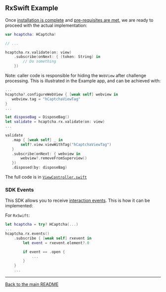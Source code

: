 ## RxSwift Example

Once [installation is complete](../../README.md#installation) and [pre-requisites are met](../../README.md#installation), we are ready to proceed with the actual implementation:

``` swift
var hcaptcha: HCaptcha!

// ...

hcaptcha.rx.validate(on: view)
    .subscribe(onNext: { (token: String) in
        // Do something
    })
```

Note: caller code is responsible for hiding the `WebView` after challenge processing. This is illustrated in the Example app, and can be achieved with:

```swift
...
hcaptcha?.configureWebView { [weak self] webview in
   webview.tag = "hCaptchaViewTag"
}
...

let disposeBag = DisposeBag()
let validate = hcaptcha.rx.validate(on: view)
...

validate
   .map { [weak self] _ in
       self?.view.viewWithTag("hCaptchaViewTag")
   }
   .subscribe(onNext: { webview in
       webview?.removeFromSuperview()
   })
   .disposed(by: disposeBag)
```

The full code is in [`ViewController.swift`](./ViewController.swift)

### SDK Events

This SDK allows you to receive [interaction events](../../README.md#sdk-events). This is how it can be implemented:

For `RxSwift`:

```swift
let hcaptcha = try? HCaptcha(...)
...
hcaptcha.rx.events()
    .subscribe { [weak self] rxevent in
        let event = rxevent.element?.0

        if event == .open {
            ...
        }
    }
    ...
```

----

[Back to the main README](../../README.md)